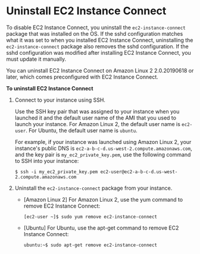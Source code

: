 # Uninstall EC2 Instance Connect<a name="ec2-instance-connect-uninstall"></a>

To disable EC2 Instance Connect, you uninstall the `ec2-instance-connect` package that was installed on the OS\. If the sshd configuration matches what it was set to when you installed EC2 Instance Connect, uninstalling the `ec2-instance-connect` package also removes the sshd configuration\. If the sshd configuration was modified after installing EC2 Instance Connect, you must update it manually\.

You can uninstall EC2 Instance Connect on Amazon Linux 2 2\.0\.20190618 or later, which comes preconfigured with EC2 Instance Connect\.

**To uninstall EC2 Instance Connect**

1. Connect to your instance using SSH\.

   Use the SSH key pair that was assigned to your instance when you launched it and the default user name of the AMI that you used to launch your instance\. For Amazon Linux 2, the default user name is `ec2-user`\. For Ubuntu, the default user name is `ubuntu`\.

   For example, if your instance was launched using Amazon Linux 2, your instance's public DNS is `ec2-a-b-c-d.us-west-2.compute.amazonaws.com`, and the key pair is `my_ec2_private_key.pem`, use the following command to SSH into your instance:

   ```
   $ ssh -i my_ec2_private_key.pem ec2-user@ec2-a-b-c-d.us-west-2.compute.amazonaws.com
   ```

1. Uninstall the `ec2-instance-connect` package from your instance\.
   + \[Amazon Linux 2\] For Amazon Linux 2, use the yum command to remove EC2 Instance Connect:

     ```
     [ec2-user ~]$ sudo yum remove ec2-instance-connect
     ```
   + \[Ubuntu\] For Ubuntu, use the apt\-get command to remove EC2 Instance Connect:

     ```
     ubuntu:~$ sudo apt-get remove ec2-instance-connect
     ```
